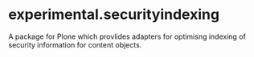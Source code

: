 experimental.securityindexing
=============================

A package for Plone which provlides adapters for optimisng indexing of security information for content objects.
